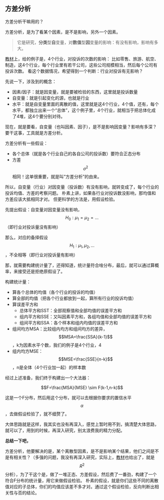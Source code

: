 ## 方差分析

方差分析干嘛用的？

方差分析，是为了看某个因素，是不是影响，另外一个因素。

>它是研究，**分类**型**自**变量，对**数值**型**因**变量的影响：有没有影响，影响有多大。

[教材](https://book.douban.com/subject/30422797/)上，给的例子是，4个行业，对投诉的次数的影响：
比如零售、旅游、航空、制造，这4个行业，每个行业里有若干公司，这些公司规模相当，然后每个公司有投诉次数。
看这个数据情况，希望得到一个判断：行业对投诉有无影响？

先说一下，涉及到的概念：
- 因素/因子：就是因变量，就是要被检验的东西，这里就是投诉数量
- 自变量：就是引起变化的源，也就是行业
- 水平：就是自变量里面的离散的值，这里就是这4个行业，4个值，还有，每个水平，都独立出来一个“总体”，这个例子里，4个行业，就相当于把总体化成了4堆，这4个要分别对待。


现在，就是要看，自变量（也叫因素、因子），是不是影响因变量？影响有多深？要干这事，工具就是方差分析。

方差分析有一些假设：
- 各个总体（就是各个行业自己的各自公司的投诉数）要符合正态分布
- 方差$$\sigma^2$$相同！这单很重要，就是叫“方差分析”的由来。

所以，自变量（行业）对因变量（投诉数）有没有影响，就转变成了，每个行业的投诉均值、方差的考察问题。
朴素上讲，如果各行业对投诉数没影响，那均值和方差应该大抵相同才对。
但更科学的方法是，用假设检验。

先提出假设：自变量对因变量没有影响，$$H_0: \mu_1 = \mu_2 = ...$$（即行业对投诉量没有影响）

那么，对应的备择假设$$H_1: \mu_1 ,\mu_2, ...$$，不全相等（即行业对投诉量有影响）

那，就需要构建统计量了，还得知道，统计量符合啥分布，最后，就可以通过算概率，来接受还是拒绝原假设了。

构建统计量：
- 算各个总体的均值（各个行业的投诉的均值）
- 算全部的均值（把各个行业都放到一起，算所有行业的投诉均值）
- 算误差平方和
	- 总体平方和SST：全部观察值和全部均值的误差平方和
	- 组内平方和SSE：又叫因素平方和，各组均值和全部均值的误差平方和
	- 组间平方和SSA：各个样本和组内均值的误差平方和
- 组间均方MSA：比较组内均方和组间均方的差异，$$MSA=\frac{SSA}{k-1}$$，k为因素水平个数，我们的例子是4个行业，4
- 组内均方MSE：$$MSE=\frac{SSE}{n-k}$$，n是全体（4个行业加一起）的样本数

经过上述准备，我们终于构建出一个大法器：

$$F=\frac{MSA}{MSE} \sim F(k-1,n-k)$$

这是一个F分布，然后用这个分布，就可以去根据你要求的置信水平$$\alpha$$，去做假设检验了，就不细赘了。

大体思路就是这样，我其实也没有再深入，感觉上暂时用不到，搞清楚大体思路，就可以了，用到的时候，再深入研究，别太浪费我的精力分配。

**总结一下吧，**

方差分析，他要解决的是，某个离散型因素，是不是影响某个结果，他们之间是不是有相关性？（多强的问题，我没有再深入研究，实际上，[教材](https://book.douban.com/subject/30422797/)也给出了，就是$$R^2$$分析），为了干这个是，做了一堆正态、方差假设，然后费了一番劲，构建了一个符合F分布的统计量，用它来做假设检验。
朴素的假设，就是你们这些不同的离散值对应的子总体，你们的均值应该差不多才对。通过这个假设检验，反向判断出相关性与否的结论。